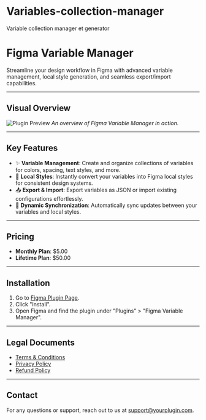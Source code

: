 # Variables-collection-manager
Variable collection manager et generator

# Figma Variable Manager

Streamline your design workflow in Figma with advanced variable management, local style generation, and seamless export/import capabilities.

---

## Visual Overview
![Plugin Preview](https://yourwebsite.com/path-to-your-image.jpg)
*An overview of Figma Variable Manager in action.*

---

## Key Features
- ✨ **Variable Management**: Create and organize collections of variables for colors, spacing, text styles, and more.
- 🎨 **Local Styles**: Instantly convert your variables into Figma local styles for consistent design systems.
- 📤 **Export & Import**: Export variables as JSON or import existing configurations effortlessly.
- 🔄 **Dynamic Synchronization**: Automatically sync updates between your variables and local styles.

---

## Pricing
- **Monthly Plan**: $5.00
- **Lifetime Plan**: $50.00

---

## Installation
1. Go to [Figma Plugin Page](https://www.figma.com/community/plugin/YOUR_PLUGIN_ID).
2. Click "Install".
3. Open Figma and find the plugin under "Plugins" > "Figma Variable Manager".

---

## Legal Documents
- [Terms & Conditions](https://yourwebsite.com/terms)
- [Privacy Policy](https://yourwebsite.com/privacy)
- [Refund Policy](https://yourwebsite.com/refund)

---

## Contact
For any questions or support, reach out to us at [support@yourplugin.com](mailto:support@yourplugin.com).
